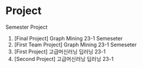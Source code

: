 # Project
Semester Project

1. [Final Project] Graph Mining 23-1 Semeseter
2. [First Team Project] Graph Mining 23-1 Semeseter
3. [First Project] 고급머신러닝 딥러닝 23-1
4. [Second Project] 고급머신러닝 딥러닝 23-1 
